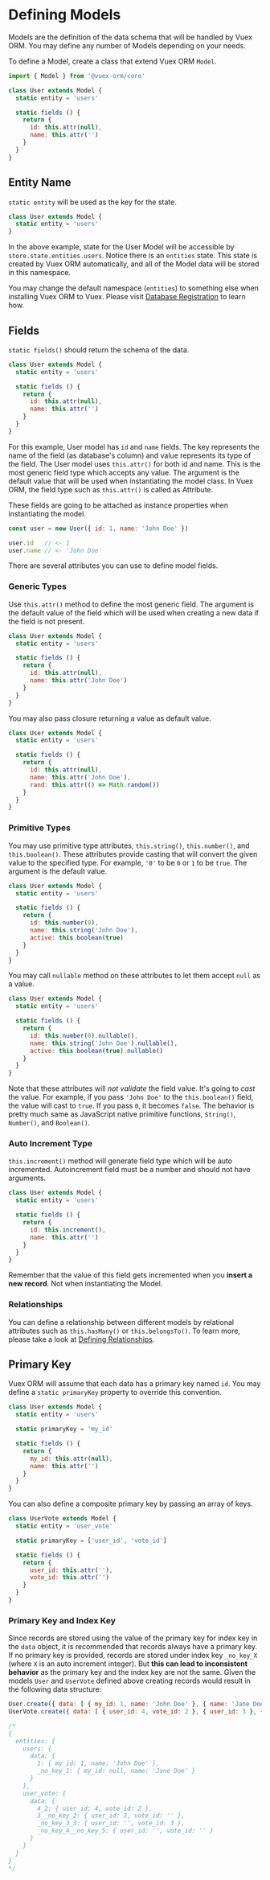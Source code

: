 # Defining Models

Models are the definition of the data schema that will be handled by Vuex ORM. You may define any number of Models depending on your needs. 

To define a Model, create a class that extend Vuex ORM `Model`.

```js
import { Model } from '@vuex-orm/core'

class User extends Model {
  static entity = 'users'

  static fields () {
    return {
      id: this.attr(null),
      name: this.attr('')
    }
  }
}
```

## Entity Name

`static entity` will be used as the key for the state.

```js
class User extends Model {
  static entity = 'users'
}
```

In the above example, state for the User Model will be accessible by `store.state.entities.users`. Notice there is an `entities` state. This state is created by Vuex ORM automatically, and all of the Model data will be stored in this namespace.

You may change the default namespace (`entities`) to something else when installing Vuex ORM to Vuex. Please visit [Database Registration](/guide/model/database-registration) to learn how.

## Fields

`static fields()` should return the schema of the data.

```js
class User extends Model {
  static entity = 'users'

  static fields () {
    return {
      id: this.attr(null),
      name: this.attr('')
    }
  }
}
```

For this example, User model has `id` and `name` fields. The key represents the name of the field (as database's column) and value represents its type of the field. The User model uses `this.attr()` for both id and name. This is the most generic field type which accepts any value. The argument is the default value that will be used when instantiating the model class. In Vuex ORM, the field type such as `this.attr()` is called as Attribute.

These fields are going to be attached as instance properties when instantiating the model.

```js
const user = new User({ id: 1, name: 'John Doe' })

user.id   // <- 1
user.name // <- 'John Doe'
```

There are several attributes you can use to define model fields.

### Generic Types

Use `this.attr()` method to define the most generic field. The argument is the default value of the field which will be used when creating a new data if the field is not present.

```js
class User extends Model {
  static entity = 'users'

  static fields () {
    return {
      id: this.attr(null),
      name: this.attr('John Doe')
    }
  }
}
```

You may also pass closure returning a value as default value.

```js
class User extends Model {
  static entity = 'users'

  static fields () {
    return {
      id: this.attr(null),
      name: this.attr('John Doe'),
      rand: this.attr(() => Math.random())
    }
  }
}
```

### Primitive Types

You may use primitive type attributes, `this.string()`, `this.number()`, and `this.boolean()`. These attributes provide casting that will convert the given value to the specified type. For example, `'0'` to be `0` or `1` to be `true`. The argument is the default value.

```js
class User extends Model {
  static entity = 'users'

  static fields () {
    return {
      id: this.number(0),
      name: this.string('John Doe'),
      active: this.boolean(true)
    }
  }
}
```

You may call `nullable` method on these attributes to let them accept `null` as a value.

```js
class User extends Model {
  static entity = 'users'

  static fields () {
    return {
      id: this.number(0).nullable(),
      name: this.string('John Doe').nullable(),
      active: this.boolean(true).nullable()
    }
  }
}
```

Note that these attributes will *not validate* the field value. It's going to *cast* the value. For example, if you pass `'John Doe'` to the `this.boolean()` field, the value will cast to `true`. If you pass `0`, it becomes `false`. The behavior is pretty much same as JavaScript native primitive functions, `String()`, `Number()`, and `Boolean()`.

### Auto Increment Type

`this.increment()` method will generate field type which will be auto incremented. Autoincrement field must be a number and should not have arguments.

```js
class User extends Model {
  static entity = 'users'

  static fields () {
    return {
      id: this.increment(),
      name: this.attr('')
    }
  }
}
```

Remember that the value of this field gets incremented when you **insert a new record**. Not when instantiating the Model.

### Relationships

You can define a relationship between different models by relational attributes such as `this.hasMany()` or `this.belongsTo()`. To learn more, please take a look at [Defining Relationships](relationships.md).

## Primary Key

Vuex ORM will assume that each data has a primary key named `id`. You may define a `static primaryKey` property to override this convention.

```js
class User extends Model {
  static entity = 'users'

  static primaryKey = 'my_id'

  static fields () {
    return {
      my_id: this.attr(null),
      name: this.attr('')
    }
  }
}
```

You can also define a composite primary key by passing an array of keys.

```js
class UserVote extends Model {
  static entity = 'user_vote'

  static primaryKey = ['user_id', 'vote_id']

  static fields () {
    return {
      user_id: this.attr(''),
      vote_id: this.attr('')
    }
  }
}
```

### Primary Key and Index Key

Since records are stored using the value of the primary key for index key in the `data` object, it is recommended that records always have a primary key. If no primary key is provided, records are stored under index key `_no_key_X` (where `X` is an auto increment integer). But **this can lead to inconsistent behavior** as the primary key and the index key are not the same.
Given the models `User` and `UserVote` defined above creating records would result in the following data structure:

```js
User.create({ data: [ { my_id: 1, name: 'John Doe' }, { name: 'Jane Doe' } ] })
UserVote.create({ data: [ { user_id: 4, vote_id: 2 }, { user_id: 3 }, { vote_id: 3 }, {} ] })

/*
{
  entities: {
    users: {
      data: {
        1: { my_id: 1, name: 'John Doe' },
        _no_key_1: { my_id: null, name: 'Jane Doe' }
      }
    },
    user_vote: {
      data: {
        4_2: { user_id: 4, vote_id: 2 },
        3__no_key_2: { user_id: 3, vote_id: '' },
        _no_key_3_3: { user_id: '', vote_id: 3 },
        _no_key_4__no_key_5: { user_id: '', vote_id: '' }
      }
    }
  }
}
*/
```

